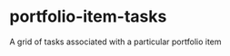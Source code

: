 portfolio-item-tasks
====================

A grid of tasks associated with a particular portfolio item
